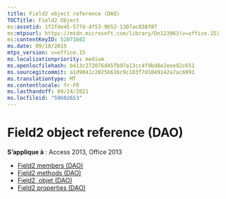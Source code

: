 ```yaml
---
title: Field2 object reference (DAO)
TOCTitle: Field2 Object
ms:assetid: 1f2fde45-577d-4f53-9652-1307ac038f87
ms:mtpsurl: https://msdn.microsoft.com/library/Dn123963(v=office.15)
ms:contentKeyID: 52071602
ms.date: 09/18/2015
mtps_version: v=office.15
ms.localizationpriority: medium
ms.openlocfilehash: b413c272076d45fb97a13cc4f9bd8e2eee92c651
ms.sourcegitcommit: a1d9041c20256616c9c183f7d1049142a7ac6991
ms.translationtype: MT
ms.contentlocale: fr-FR
ms.lasthandoff: 09/24/2021
ms.locfileid: "59602653"
---
```

# <a name="field2-object-reference-dao"></a>Field2 object reference (DAO)

**S’applique à** : Access 2013, Office 2013

- [Field2 members (DAO)](field2-members-dao.md)
- [Field2 methods (DAO)](field2-methods-dao.md)
- [Field2, objet (DAO)](field2-object-dao.md)
- [Field2 properties (DAO)](field2-properties-dao.md)


